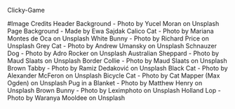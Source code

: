 Clicky-Game

#Image Credits
Header Background - Photo by Yucel Moran on Unsplash
Page Background - Made by Ewa Sajdak
Calico Cat - Photo by Mariana Montes de Oca on Unsplash
White Bunny - Photo by Richard Price on Unsplash
Grey Cat - Photo by Andrew Umansky on Unsplash
Schnauzer Dog - Photo by Adro Rocker on Unsplash
Australian Sheppard - Photo by Maud Slaats on Unsplash
Border Collie - Photo by Maud Slaats on Unsplash
Brown Tabby - Photo by Ramiz Dedaković on Unsplash
Black Cat - Photo by Alexander McFeron on Unsplash
Bicycle Cat - Photo by Cat Mapper (Max Ogden) on Unsplash
Pug in a Blanket - Photo by Matthew Henry on Unsplash
Brown Bunny - Photo by Leximphoto on Unsplash
Holland Lop - Photo by Waranya Mooldee on Unsplash